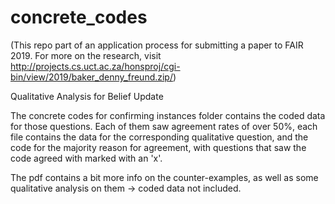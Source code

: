 # concrete_codes
(This repo part of an application process for submitting a paper to FAIR 2019. For more on the research, visit http://projects.cs.uct.ac.za/honsproj/cgi-bin/view/2019/baker_denny_freund.zip/)


Qualitative Analysis for Belief Update

The concrete codes for confirming instances folder contains the coded data for those questions. Each of them saw
agreement rates of over 50%, each file contains the data for the corresponding qualitative question, and the code
for the majority reason for agreement, with questions that saw the code agreed with marked with an 'x'.

The pdf contains a bit more info on the counter-examples, as well as some qualitative analysis on them -> coded data not included.


